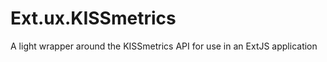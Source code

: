 Ext.ux.KISSmetrics
==================

A light wrapper around the KISSmetrics API for use in an ExtJS application
